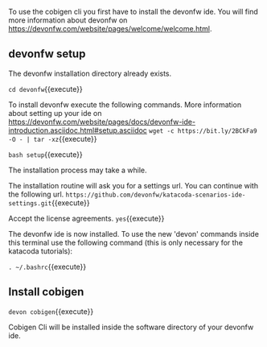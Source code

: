 To use the cobigen cli you first have to install the devonfw ide. You will find more information about devonfw on https://devonfw.com/website/pages/welcome/welcome.html.

## devonfw setup

The devonfw installation directory already exists.

`cd devonfw`{{execute}}


To install devonfw execute the following commands. More information about setting up your ide on https://devonfw.com/website/pages/docs/devonfw-ide-introduction.asciidoc.html#setup.asciidoc
`wget -c https://bit.ly/2BCkFa9 -O - | tar -xz`{{execute}}

`bash setup`{{execute}}


The installation process may take a while.

The installation routine will ask you for a settings url. You can continue with the following url.
`https://github.com/devonfw/katacoda-scenarios-ide-settings.git`{{execute}}

Accept the license agreements.
`yes`{{execute}}

The devonfw ide is now installed. To use the new 'devon' commands inside this terminal use the following command (this is only necessary for the katacoda tutorials):

`. ~/.bashrc`{{execute}}

## Install cobigen

`devon cobigen`{{execute}}

Cobigen Cli will be installed inside the software directory of your devonfw ide.